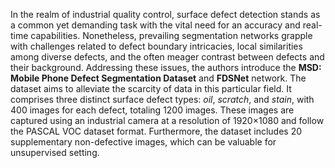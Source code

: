 In the realm of industrial quality control, surface defect detection stands as a common yet demanding task with the vital need for an accuracy and real-time capabilities. Nonetheless, prevailing segmentation networks grapple with challenges related to defect boundary intricacies, local similarities among diverse defects, and the often meager contrast between defects and their background. Addressing these issues, the authors introduce the **MSD: Mobile Phone Defect Segmentation Dataset** and **FDSNet** network. The dataset aims to alleviate the scarcity of data in this particular field. It comprises three distinct surface defect types: *oil*, *scratch*, and *stain*, with 400 images for each defect, totaling 1200 images. These images are captured using an industrial camera at a resolution of 1920×1080 and follow the PASCAL VOC dataset format. Furthermore, the dataset includes 20 supplementary non-defective images, which can be valuable for unsupervised setting.
